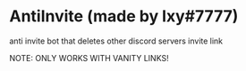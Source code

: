 # AntiInvite (made by lxy#7777)
anti invite bot that deletes other discord servers invite link

NOTE: ONLY WORKS WITH VANITY LINKS!
